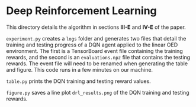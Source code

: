 # Deep Reinforcement Learning

This directory details the algorithm in sections **III-E** and **IV-E** of the 
paper.

`experiment.py` creates a `logs` folder and generates two files that detail 
the training and testing progress of a DQN agent applied to the linear OED 
environment. The first is a TensorBoard event file containing the training 
rewards, and the second is an `evaluations.npz` file that contains the 
testing rewards. The event file will need to be renamed when generating the 
table and figure. This code runs in a few minutes on our machine.

`table.py` prints the DQN training and testing reward values.

`figure.py` saves a line plot `drl_results.png` of the DQN training and 
testing rewards.
